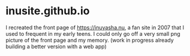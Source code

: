 # inusite.github.io
I recreated the front page of https://inuyasha.nu, a fan site in 2007 that I used to frequent in my early teens.
I could only go off a very small png picture of the front page and my memory.
(work in progress already building a better version with a web app)
